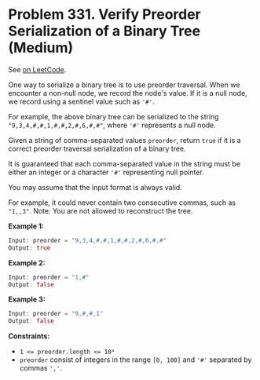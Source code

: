 Problem 331. Verify Preorder Serialization of a Binary Tree (Medium)
====================================================================

See [on LeetCode](https://leetcode.com/problems/verify-preorder-serialization-of-a-binary-tree/).

One way to serialize a binary tree is to use preorder traversal. When we encounter a non-null node, we record the node's value. If it is a null node, we record using a sentinel value such as `'#'`.

For example, the above binary tree can be serialized to the string `"9,3,4,#,#,1,#,#,2,#,6,#,#"`, where `'#'` represents a null node.

Given a string of comma-separated values `preorder`, return `true` if it is a correct preorder traversal serialization of a binary tree.

It is guaranteed that each comma-separated value in the string must be either an integer or a character `'#'` representing null pointer.

You may assume that the input format is always valid.

For example, it could never contain two consecutive commas, such as `"1,,3"`.
Note: You are not allowed to reconstruct the tree.

**Example 1:**

```Rust
Input: preorder = "9,3,4,#,#,1,#,#,2,#,6,#,#"
Output: true
```

**Example 2:**

```Rust
Input: preorder = "1,#"
Output: false
```

**Example 3:**

```Rust
Input: preorder = "9,#,#,1"
Output: false
```

**Constraints:**

* `1 <= preorder.length <= 10⁴`
* `preorder` consist of integers in the range `[0, 100]` and `'#'` separated by commas `','`.
